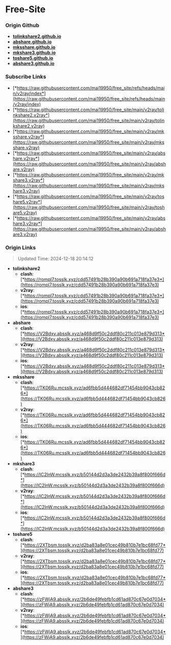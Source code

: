 # Free-Site

### Origin Github

- [**tolinkshare2.github.io**](https://github.com/tolinkshare2/tolinkshare2.github.io)
- [**abshare.github.io**](https://github.com/abshare/abshare.github.io)
- [**mksshare.github.io**](https://github.com/mksshare/mksshare.github.io)
- [**mkshare3.github.io**](https://github.com/mkshare3/mkshare3.github.io)
- [**toshare5.github.io**](https://github.com/toshare5/toshare5.github.io)
- [**abshare3.github.io**](https://github.com/abshare3/abshare3.github.io)

### Subscribe Links

- [*https://raw.githubusercontent.com/mai19950/free_site/refs/heads/main/v2ray/index*](https://raw.githubusercontent.com/mai19950/free_site/refs/heads/main/v2ray/index)
- [*https://raw.githubusercontent.com/mai19950/free_site/main/v2ray/tolinkshare2.v2ray*](https://raw.githubusercontent.com/mai19950/free_site/main/v2ray/tolinkshare2.v2ray)
- [*https://raw.githubusercontent.com/mai19950/free_site/main/v2ray/mksshare.v2ray*](https://raw.githubusercontent.com/mai19950/free_site/main/v2ray/mksshare.v2ray)
- [*https://raw.githubusercontent.com/mai19950/free_site/main/v2ray/abshare.v2ray*](https://raw.githubusercontent.com/mai19950/free_site/main/v2ray/abshare.v2ray)
- [*https://raw.githubusercontent.com/mai19950/free_site/main/v2ray/mkshare3.v2ray*](https://raw.githubusercontent.com/mai19950/free_site/main/v2ray/mkshare3.v2ray)
- [*https://raw.githubusercontent.com/mai19950/free_site/main/v2ray/toshare5.v2ray*](https://raw.githubusercontent.com/mai19950/free_site/main/v2ray/toshare5.v2ray)
- [*https://raw.githubusercontent.com/mai19950/free_site/main/v2ray/abshare3.v2ray*](https://raw.githubusercontent.com/mai19950/free_site/main/v2ray/abshare3.v2ray)

### Origin Links

> Updated Time: 2024-12-18 20:14:12

- **tolinkshare2**
  - **clash**: [*https://rompl7.tosslk.xyz/cdd57491b28b390a90b691a718fa37e3*](https://rompl7.tosslk.xyz/cdd57491b28b390a90b691a718fa37e3)
  - **v2ray**: [*https://rompl7.tosslk.xyz/cdd57491b28b390a90b691a718fa37e3*](https://rompl7.tosslk.xyz/cdd57491b28b390a90b691a718fa37e3)
  - **ios**: [*https://rompl7.tosslk.xyz/cdd57491b28b390a90b691a718fa37e3*](https://rompl7.tosslk.xyz/cdd57491b28b390a90b691a718fa37e3)
- **abshare**
  - **clash**: [*https://V2Bdxy.absslk.xyz/a468d9f50c2ddf80c211c013e879d313*](https://V2Bdxy.absslk.xyz/a468d9f50c2ddf80c211c013e879d313)
  - **v2ray**: [*https://V2Bdxy.absslk.xyz/a468d9f50c2ddf80c211c013e879d313*](https://V2Bdxy.absslk.xyz/a468d9f50c2ddf80c211c013e879d313)
  - **ios**: [*https://V2Bdxy.absslk.xyz/a468d9f50c2ddf80c211c013e879d313*](https://V2Bdxy.absslk.xyz/a468d9f50c2ddf80c211c013e879d313)
- **mksshare**
  - **clash**: [*https://TK06Ru.mcsslk.xyz/ad6fbb5d444682df71454bb9043cb826*](https://TK06Ru.mcsslk.xyz/ad6fbb5d444682df71454bb9043cb826)
  - **v2ray**: [*https://TK06Ru.mcsslk.xyz/ad6fbb5d444682df71454bb9043cb826*](https://TK06Ru.mcsslk.xyz/ad6fbb5d444682df71454bb9043cb826)
  - **ios**: [*https://TK06Ru.mcsslk.xyz/ad6fbb5d444682df71454bb9043cb826*](https://TK06Ru.mcsslk.xyz/ad6fbb5d444682df71454bb9043cb826)
- **mkshare3**
  - **clash**: [*https://IC2InW.mcsslk.xyz/b50144d2d3a3de2432b39a8f800f666d*](https://IC2InW.mcsslk.xyz/b50144d2d3a3de2432b39a8f800f666d)
  - **v2ray**: [*https://IC2InW.mcsslk.xyz/b50144d2d3a3de2432b39a8f800f666d*](https://IC2InW.mcsslk.xyz/b50144d2d3a3de2432b39a8f800f666d)
  - **ios**: [*https://IC2InW.mcsslk.xyz/b50144d2d3a3de2432b39a8f800f666d*](https://IC2InW.mcsslk.xyz/b50144d2d3a3de2432b39a8f800f666d)
- **toshare5**
  - **clash**: [*https://2XTbsm.tosslk.xyz/d2ba83a8e01cec49b810b7e1bc68fd77*](https://2XTbsm.tosslk.xyz/d2ba83a8e01cec49b810b7e1bc68fd77)
  - **v2ray**: [*https://2XTbsm.tosslk.xyz/d2ba83a8e01cec49b810b7e1bc68fd77*](https://2XTbsm.tosslk.xyz/d2ba83a8e01cec49b810b7e1bc68fd77)
  - **ios**: [*https://2XTbsm.tosslk.xyz/d2ba83a8e01cec49b810b7e1bc68fd77*](https://2XTbsm.tosslk.xyz/d2ba83a8e01cec49b810b7e1bc68fd77)
- **abshare3**
  - **clash**: [*https://zFWjA9.absslk.xyz/2b6de49febfb1cd61ad870c67e0d7034*](https://zFWjA9.absslk.xyz/2b6de49febfb1cd61ad870c67e0d7034)
  - **v2ray**: [*https://zFWjA9.absslk.xyz/2b6de49febfb1cd61ad870c67e0d7034*](https://zFWjA9.absslk.xyz/2b6de49febfb1cd61ad870c67e0d7034)
  - **ios**: [*https://zFWjA9.absslk.xyz/2b6de49febfb1cd61ad870c67e0d7034*](https://zFWjA9.absslk.xyz/2b6de49febfb1cd61ad870c67e0d7034)
